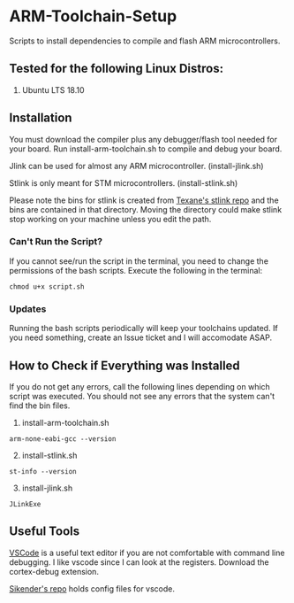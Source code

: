 # ARM-Toolchain-Setup
Scripts to install dependencies to compile and flash ARM microcontrollers.

## Tested for the following Linux Distros:
1. Ubuntu LTS 18.10

## Installation
You must download the compiler plus any debugger/flash tool needed for your board. Run install-arm-toolchain.sh to compile and debug your board.

Jlink can be used for almost any ARM microcontroller. (install-jlink.sh)

Stlink is only meant for STM microcontrollers. (install-stlink.sh)

Please note the bins for stlink is created from [Texane's stlink repo](https://github.com/texane/stlink) and the bins are contained in that directory. Moving the directory could make stlink stop working on your machine unless you edit the path.

### Can't Run the Script?
If you cannot see/run the script in the terminal, you need to change the permissions of the bash scripts. Execute the following in the terminal:
```
chmod u+x script.sh
```

### Updates
Running the bash scripts periodically will keep your toolchains updated. If you need something, create an Issue ticket and I will accomodate ASAP.

## How to Check if Everything was Installed
If you do not get any errors, call the following lines depending on which script was executed. You should not see any errors that the system can't find the bin files.
1. install-arm-toolchain.sh
```
arm-none-eabi-gcc --version
```
2. install-stlink.sh
```
st-info --version
```
3. install-jlink.sh
```
JLinkExe
```

## Useful Tools
[VSCode](https://code.visualstudio.com/) is a useful text editor if you are not comfortable with command line debugging. I like vscode since I can look at the registers. Download the cortex-debug extension.

[Sikender's repo](https://github.com/kendiser5000/Visual-Studio-Code-Config-Microcontrollers) holds config files for vscode.